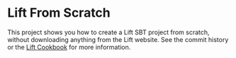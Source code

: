 # Lift From Scratch

This project shows you how to create a Lift SBT project from scratch, without downloading anything from the Lift website. See the commit history or the [Lift Cookbook](http://cookbook.liftweb.net/) for more information.